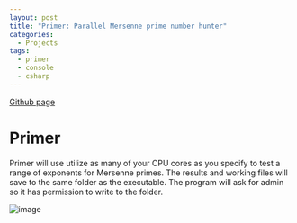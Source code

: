 ```yaml
---
layout: post
title: "Primer: Parallel Mersenne prime number hunter"
categories:
  - Projects
tags:
  - primer
  - console
  - csharp
---
```


[Github page](https://github.com/Echostorm44/Primer)

# Primer
Primer will use utilize as many of your CPU cores as you specify to test a range of exponents for Mersenne primes.
The results and working files will save to the same folder as the executable.  The program will ask for admin so it has permission to write to the folder.


![image](https://github.com/Echostorm44/Primer/assets/107306362/0f303a0a-5b4c-486d-a59d-0eb0e9103e4f)
